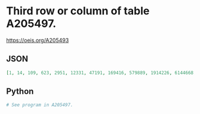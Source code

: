 # Third row or column of table A205497\.
https://oeis.org/A205493
## JSON
```JSON
[1, 14, 109, 623, 2951, 12331, 47191, 169416, 579889, 1914226, 6144668, 19298724, 59579803, 181448918, 546629054, 1632497850, 4841448042, 14277423006, 41912838982, 122587133760, 357476552161, 1039922075888, 3019280091491, 8752184436454, 25337900299765]
```
## Python
```Python
# See program in A205497.
```
